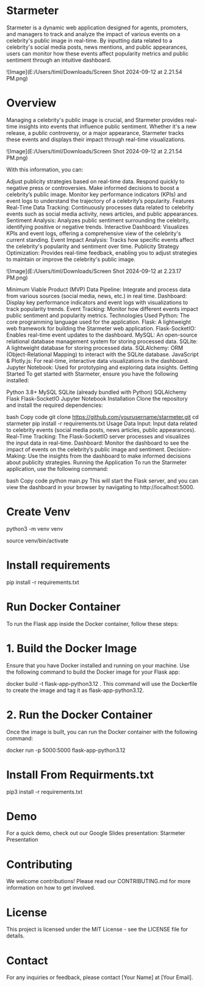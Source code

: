 # Starmeter
Starmeter is a dynamic web application designed for agents, promoters, and managers to track and analyze the impact of various events on a celebrity's public image in real-time. By inputting data related to a celebrity's social media posts, news mentions, and public appearances, users can monitor how these events affect popularity metrics and public sentiment through an intuitive dashboard.

![Image](E:/Users/timl/Downloads/Screen Shot 2024-09-12 at 2.21.54 PM.png)

# Overview
Managing a celebrity's public image is crucial, and Starmeter provides real-time insights into events that influence public sentiment. Whether it's a new release, a public controversy, or a major appearance, Starmeter tracks these events and displays their impact through real-time visualizations.

![Image](E:/Users/timl/Downloads/Screen Shot 2024-09-12 at 2.21.54 PM.png)

With this information, you can:

Adjust publicity strategies based on real-time data.
Respond quickly to negative press or controversies.
Make informed decisions to boost a celebrity’s public image.
Monitor key performance indicators (KPIs) and event logs to understand the trajectory of a celebrity’s popularity.
Features
Real-Time Data Tracking: Continuously processes data related to celebrity events such as social media activity, news articles, and public appearances.
Sentiment Analysis: Analyzes public sentiment surrounding the celebrity, identifying positive or negative trends.
Interactive Dashboard: Visualizes KPIs and event logs, offering a comprehensive view of the celebrity's current standing.
Event Impact Analysis: Tracks how specific events affect the celebrity's popularity and sentiment over time.
Publicity Strategy Optimization: Provides real-time feedback, enabling you to adjust strategies to maintain or improve the celebrity's public image.

![Image](E:/Users/timl/Downloads/Screen Shot 2024-09-12 at 2.23.17 PM.png)

Minimum Viable Product (MVP)
Data Pipeline: Integrate and process data from various sources (social media, news, etc.) in real time.
Dashboard: Display key performance indicators and event logs with visualizations to track popularity trends.
Event Tracking: Monitor how different events impact public sentiment and popularity metrics.
Technologies Used
Python: The core programming language used for the application.
Flask: A lightweight web framework for building the Starmeter web application.
Flask-SocketIO: Enables real-time event updates to the dashboard.
MySQL: An open-source relational database management system for storing processed data.
SQLite: A lightweight database for storing processed data.
SQLAlchemy: ORM (Object-Relational Mapping) to interact with the SQLite database.
JavaScript & Plotly.js: For real-time, interactive data visualizations in the dashboard.
Jupyter Notebook: Used for prototyping and exploring data insights.
Getting Started
To get started with Starmeter, ensure you have the following installed:

Python 3.8+
MySQL
SQLite (already bundled with Python)
SQLAlchemy
Flask
Flask-SocketIO
Jupyter Notebook
Installation
Clone the repository and install the required dependencies:

bash
Copy code
git clone https://github.com/yourusername/starmeter.git
cd starmeter
pip install -r requirements.txt
Usage
Data Input: Input data related to celebrity events (social media posts, news articles, public appearances).
Real-Time Tracking: The Flask-SocketIO server processes and visualizes the input data in real-time.
Dashboard: Monitor the dashboard to see the impact of events on the celebrity’s public image and sentiment.
Decision-Making: Use the insights from the dashboard to make informed decisions about publicity strategies.
Running the Application
To run the Starmeter application, use the following command:

bash
Copy code
python main.py
This will start the Flask server, and you can view the dashboard in your browser by navigating to http://localhost:5000.

# Create Venv

python3 -m venv venv

source venv/bin/activate

# Install requirements

pip install -r requirements.txt



# Run Docker Container

To run the Flask app inside the Docker container, follow these steps:

# 1. Build the Docker Image
Ensure that you have Docker installed and running on your machine. Use the following command to build the Docker image for your Flask app:

docker build -t flask-app-python3.12 .
This command will use the Dockerfile to create the image and tag it as flask-app-python3.12.

# 2. Run the Docker Container
Once the image is built, you can run the Docker container with the following command:

docker run -p 5000:5000 flask-app-python3.12

# Install From Requirments.txt

pip3 install -r requirements.txt

# Demo
For a quick demo, check out our Google Slides presentation: Starmeter Presentation

# Contributing
We welcome contributions! Please read our CONTRIBUTING.md for more information on how to get involved.

# License
This project is licensed under the MIT License - see the LICENSE file for details.

# Contact
For any inquiries or feedback, please contact [Your Name] at [Your Email].
